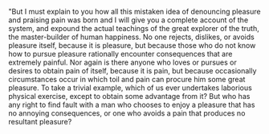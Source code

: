 "But I must explain to you how all this mistaken idea of denouncing pleasure and praising pain 
was born and I will give you a complete account of the system, and expound the actual 
teachings of the great explorer of the truth, the master-builder of human happiness. 
No one rejects, dislikes, or avoids pleasure itself, because it is pleasure, but because 
those who do not know how to pursue pleasure rationally encounter consequences that are 
extremely painful. Nor again is there anyone who loves or pursues or desires to obtain pain
 of itself, because it is pain, but because occasionally circumstances occur in which toil 
 and pain can procure him some great pleasure. To take a trivial example, which of us ever 
 undertakes laborious physical exercise, except to obtain some advantage from it? But who has 
 any right to find fault with a man who chooses to enjoy a pleasure that has no annoying 
 consequences, or one who avoids a pain that produces no resultant pleasure?
